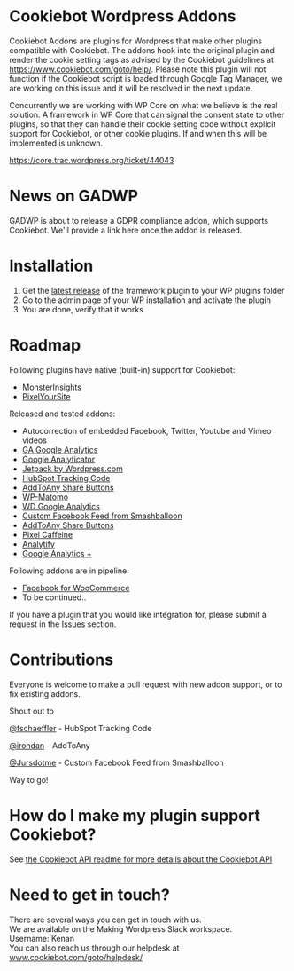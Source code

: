 # Cookiebot Wordpress Addons


Cookiebot Addons are plugins for Wordpress that make other plugins compatible with Cookiebot. 
The addons hook into the original plugin and render the cookie setting tags as advised by the Cookiebot guidelines at https://www.cookiebot.com/goto/help/. Please note this plugin will not function if the Cookiebot script is loaded through Google Tag Manager, we are working on this issue and it will be resolved in the next update.

Concurrently we are working with WP Core on what we believe is the real solution. A framework in WP Core that can signal the consent state to other plugins,
so that they can handle their cookie setting code without explicit support for Cookiebot, or other cookie plugins. If and when this will be implemented is unknown.

https://core.trac.wordpress.org/ticket/44043 

# News on GADWP
GADWP is about to release a GDPR compliance addon, which supports Cookiebot. We'll provide a link here once the addon is released. 

# Installation
1. Get the [latest release](https://github.com/CybotAS/CookiebotAddons/releases/latest) of the framework plugin to your WP plugins folder
2. Go to the admin page of your WP installation and activate the plugin
3. You are done, verify that it works

# Roadmap

Following plugins have native (built-in) support for Cookiebot:
* [MonsterInsights](https://www.monsterinsights.com/addon/eu-compliance/)
* [PixelYourSite](https://wordpress.org/plugins/pixelyoursite/)

Released and tested addons:

* Autocorrection of embedded Facebook, Twitter, Youtube and Vimeo videos
* [GA Google Analytics](https://wordpress.org/plugins/ga-google-analytics/)
* [Google Analyticator](https://wordpress.org/plugins/google-analyticator/)
* [Jetpack by Wordpress.com](https://wordpress.org/plugins/jetpack/)
* [HubSpot Tracking Code](https://wordpress.org/plugins/hubspot-tracking-code/)
* [AddToAny Share Buttons](https://wordpress.org/plugins/add-to-any/)
* [WP-Matomo](https://nl.wordpress.org/plugins/wp-piwik/)
* [WD Google Analytics](https://wordpress.org/plugins/wd-google-analytics/)
* [Custom Facebook Feed from Smashballoon](https://da.wordpress.org/plugins/custom-facebook-feed/)
* [AddToAny Share Buttons](https://nl.wordpress.org/plugins/add-to-any/)
* [Pixel Caffeine]( https://wordpress.org/plugins/pixel-caffeine/)
* [Analytify](https://wordpress.org/plugins/wp-analytify/)
* [Google Analytics +](https://premium.wpmudev.org/project/google-analytics-for-wordpress-mu-sitewide-and-single-blog-solution/)

Following addons are in pipeline:

* [Facebook for WooCommerce](https://woocommerce.com/products/facebook/)
* To be continued..


If you have a plugin that you would like integration for, please submit a request in the [Issues](https://github.com/CybotAS/CookiebotAddons/issues) section.

# Contributions
Everyone is welcome to make a pull request with new addon support, or to fix existing addons.

Shout out to

[@fschaeffler](https://github.com/fschaeffler) - HubSpot Tracking Code 

[@irondan](https://github.com/irondan) - AddToAny

[@Jursdotme](https://github.com/Jursdotme) - Custom Facebook Feed from Smashballoon

Way to go!


# How do I make my plugin support Cookiebot?
See [the Cookiebot API readme for more details about the Cookiebot API](CookiebotAPI.md)

# Need to get in touch?

There are several ways you can get in touch with us. <br>
We are available on the Making Wordpress Slack workspace. <br>
Username: Kenan <br>
You can also reach us through our helpdesk at www.cookiebot.com/goto/helpdesk/
